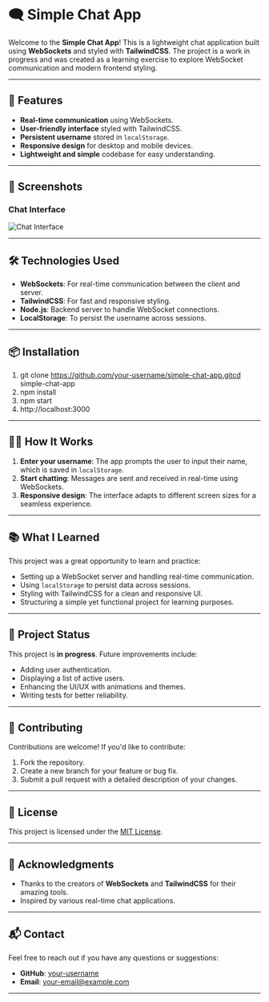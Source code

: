 # 🗨️ Simple Chat App

Welcome to the **Simple Chat App**! This is a lightweight chat application built using **WebSockets** and styled with **TailwindCSS**. The project is a work in progress and was created as a learning exercise to explore WebSocket communication and modern frontend styling.

---

## 🚀 Features

- **Real-time communication** using WebSockets.
- **User-friendly interface** styled with TailwindCSS.
- **Persistent username** stored in `localStorage`.
- **Responsive design** for desktop and mobile devices.
- **Lightweight and simple** codebase for easy understanding.

---

## 📸 Screenshots

### Chat Interface

![Chat Interface](https://via.placeholder.com/800x400?text=Chat+Interface+Screenshot)

---

## 🛠️ Technologies Used

- **WebSockets**: For real-time communication between the client and server.
- **TailwindCSS**: For fast and responsive styling.
- **Node.js**: Backend server to handle WebSocket connections.
- **LocalStorage**: To persist the username across sessions.

---

## 📦 Installation

1. git clone https://github.com/your-username/simple-chat-app.gitcd simple-chat-app
1. npm install
1. npm start
1. http://localhost:3000

---

## 🧑‍💻 How It Works

1. **Enter your username**: The app prompts the user to input their name, which is saved in `localStorage`.
1. **Start chatting**: Messages are sent and received in real-time using WebSockets.
1. **Responsive design**: The interface adapts to different screen sizes for a seamless experience.

---

## 📚 What I Learned

This project was a great opportunity to learn and practice:

- Setting up a WebSocket server and handling real-time communication.
- Using `localStorage` to persist data across sessions.
- Styling with TailwindCSS for a clean and responsive UI.
- Structuring a simple yet functional project for learning purposes.

---

## 🚧 Project Status

This project is **in progress**. Future improvements include:

- Adding user authentication.
- Displaying a list of active users.
- Enhancing the UI/UX with animations and themes.
- Writing tests for better reliability.

---

## 🤝 Contributing

Contributions are welcome! If you'd like to contribute:

1. Fork the repository.
1. Create a new branch for your feature or bug fix.
1. Submit a pull request with a detailed description of your changes.

---

## 📜 License

This project is licensed under the [MIT License](LICENSE).

---

## 🌟 Acknowledgments

- Thanks to the creators of **WebSockets** and **TailwindCSS** for their amazing tools.
- Inspired by various real-time chat applications.

---

## 📬 Contact

Feel free to reach out if you have any questions or suggestions:

- **GitHub**: [your-username](https://github.com/your-username)
- **Email**: your-email@example.com

---

<br>
